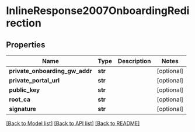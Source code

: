 # InlineResponse2007OnboardingRedirection

## Properties
Name | Type | Description | Notes
------------ | ------------- | ------------- | -------------
**private_onboarding_gw_addr** | **str** |  | [optional] 
**private_portal_url** | **str** |  | [optional] 
**public_key** | **str** |  | [optional] 
**root_ca** | **str** |  | [optional] 
**signature** | **str** |  | [optional] 

[[Back to Model list]](../README.md#documentation-for-models) [[Back to API list]](../README.md#documentation-for-api-endpoints) [[Back to README]](../README.md)

